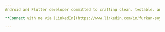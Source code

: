 ```yaml
---
Android and Flutter developer committed to crafting clean, testable, and maintainable code. Demonstrates strong team collaboration capabilities, alongside the capacity to independently drive projects when required.

**Connect with me via [LinkedIn](https://www.linkedin.com/in/furkan-soylemez/) or [Email](mailto:furkansoylemez@outlook.com)**

---
```

